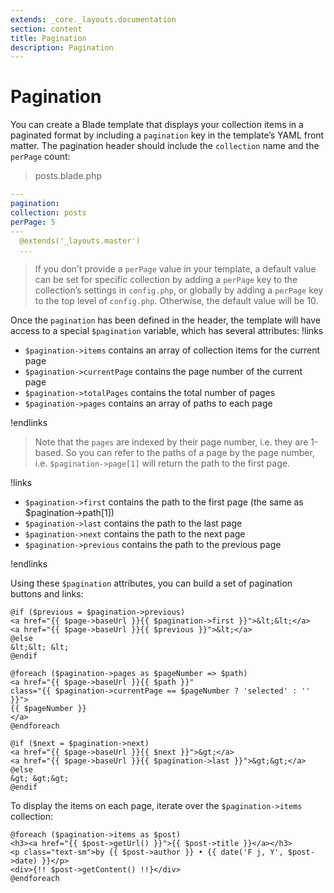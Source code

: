 ```yaml
---
extends: _core._layouts.documentation
section: content
title: Pagination
description: Pagination
---
```


# Pagination

You can create a Blade template that displays your collection items in a paginated format by including a `pagination`
key in the template’s YAML front matter. The pagination header should include the `collection` name and the `perPage`
count:

> posts.blade.php

```yaml 
---
pagination:
collection: posts
perPage: 5
---
  @extends('_layouts.master')
  ...
```

> If you don’t provide a `perPage` value in your template, a default value can be set for specific collection by adding
> a
`perPage` key to the collection’s settings in `config.php`, or globally by adding a `perPage` key to the top level of
`config.php`. Otherwise, the default value will be 10.

Once the `pagination` has been defined in the header, the template will have access to a special `$pagination` variable,
which has several attributes:
!links

- `$pagination->items` contains an array of collection items for the current page
- `$pagination->currentPage` contains the page number of the current page
- `$pagination->totalPages` contains the total number of pages
- `$pagination->pages` contains an array of paths to each page
  
!endlinks

> Note that the `pages` are indexed by their page number, i.e. they are 1-based. So you can refer to the paths of a page
> by
> the page number, i.e. `$pagination->page[1]` will return the path to the first page.

!links

- `$pagination->first` contains the path to the first page (the same as $pagination->path[1])
- `$pagination->last` contains the path to the last page
- `$pagination->next` contains the path to the next page
- `$pagination->previous` contains the path to the previous page

!endlinks

Using these `$pagination` attributes, you can build a set of pagination buttons and links:

```blade
@if ($previous = $pagination->previous)
<a href="{{ $page->baseUrl }}{{ $pagination->first }}">&lt;&lt;</a>
<a href="{{ $page->baseUrl }}{{ $previous }}">&lt;</a>
@else
&lt;&lt; &lt;
@endif

@foreach ($pagination->pages as $pageNumber => $path)
<a href="{{ $page->baseUrl }}{{ $path }}"
class="{{ $pagination->currentPage == $pageNumber ? 'selected' : '' }}">
{{ $pageNumber }}
</a>
@endforeach

@if ($next = $pagination->next)
<a href="{{ $page->baseUrl }}{{ $next }}">&gt;</a>
<a href="{{ $page->baseUrl }}{{ $pagination->last }}">&gt;&gt;</a>
@else
&gt; &gt;&gt;
@endif
```

To display the items on each page, iterate over the `$pagination->items` collection:

```blade
@foreach ($pagination->items as $post)
<h3><a href="{{ $post->getUrl() }}">{{ $post->title }}</a></h3>
<p class="text-sm">by {{ $post->author }} • {{ date('F j, Y', $post->date) }}</p>
<div>{!! $post->getContent() !!}</div>
@endforeach
```

